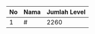 | No | Nama            | Jumlah Level |
|----|-----------------|--------------|
| 1  | #    |    2260        |
